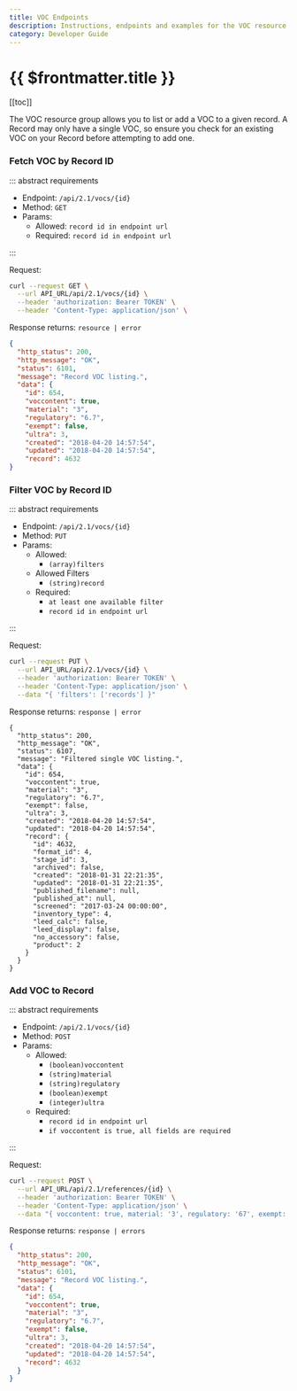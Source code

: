 ```yaml
---
title: VOC Endpoints
description: Instructions, endpoints and examples for the VOC resource group.
category: Developer Guide
---
```


# {{ $frontmatter.title }}

[[toc]]

The VOC resource group allows you to list or add a VOC to a given record. A Record may only have a single VOC, so ensure you check for an existing VOC on your Record before attempting to add one.

### Fetch VOC by Record ID

::: abstract requirements

- Endpoint: `/api/2.1/vocs/{id}`
- Method: `GET`
- Params:
  - Allowed: `record id in endpoint url`
  - Required: `record id in endpoint url`

:::

Request:

```bash
curl --request GET \
  --url API_URL/api/2.1/vocs/{id} \
  --header 'authorization: Bearer TOKEN' \
  --header 'Content-Type: application/json' \
```

Response returns: `resource | error`

```json
{
  "http_status": 200,
  "http_message": "OK",
  "status": 6101,
  "message": "Record VOC listing.",
  "data": {
    "id": 654,
    "voccontent": true,
    "material": "3",
    "regulatory": "6.7",
    "exempt": false,
    "ultra": 3,
    "created": "2018-04-20 14:57:54",
    "updated": "2018-04-20 14:57:54",
    "record": 4632
}
```

### Filter VOC by Record ID

::: abstract requirements

- Endpoint: `/api/2.1/vocs/{id}`
- Method: `PUT`
- Params:
  - Allowed:
    - `(array)filters`
  - Allowed Filters
    - `(string)record`
  - Required:
    - `at least one available filter`
    - `record id in endpoint url`

:::

Request:

```bash
curl --request PUT \
  --url API_URL/api/2.1/vocs/{id} \
  --header 'authorization: Bearer TOKEN' \
  --header 'Content-Type: application/json' \
  --data "{ 'filters': ['records'] }"
```

Response returns: `response | error`

```json{15}
{
  "http_status": 200,
  "http_message": "OK",
  "status": 6107,
  "message": "Filtered single VOC listing.",
  "data": {
    "id": 654,
    "voccontent": true,
    "material": "3",
    "regulatory": "6.7",
    "exempt": false,
    "ultra": 3,
    "created": "2018-04-20 14:57:54",
    "updated": "2018-04-20 14:57:54",
    "record": {
      "id": 4632,
      "format_id": 4,
      "stage_id": 3,
      "archived": false,
      "created": "2018-01-31 22:21:35",
      "updated": "2018-01-31 22:21:35",
      "published_filename": null,
      "published_at": null,
      "screened": "2017-03-24 00:00:00",
      "inventory_type": 4,
      "leed_calc": false,
      "leed_display": false,
      "no_accessory": false,
      "product": 2
    }
  }
}
```

### Add VOC to Record

::: abstract requirements

- Endpoint: `/api/2.1/vocs/{id}`
- Method: `POST`
- Params:
  - Allowed:
    - `(boolean)voccontent`
    - `(string)material`
    - `(string)regulatory`
    - `(boolean)exempt`
    - `(integer)ultra`
  - Required:
    - `record id in endpoint url`
    - `if voccontent is true, all fields are required`

:::

Request:

```bash
curl --request POST \
  --url API_URL/api/2.1/references/{id} \
  --header 'authorization: Bearer TOKEN' \
  --header 'Content-Type: application/json' \
  --data "{ voccontent: true, material: '3', regulatory: '67', exempt: false, ultra: 3 }" \
```

Response returns: `response | errors`

```json
{
  "http_status": 200,
  "http_message": "OK",
  "status": 6101,
  "message": "Record VOC listing.",
  "data": {
    "id": 654,
    "voccontent": true,
    "material": "3",
    "regulatory": "6.7",
    "exempt": false,
    "ultra": 3,
    "created": "2018-04-20 14:57:54",
    "updated": "2018-04-20 14:57:54",
    "record": 4632
  }
}
```

